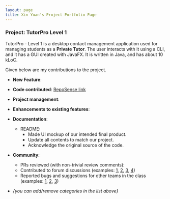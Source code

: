 ```yaml
---
layout: page
title: Xin Yuan's Project Portfolio Page
---
```


### Project: TutorPro Level 1

TutorPro - Level 1 is a desktop contact management application used for managing students as a **Private Tutor**. The user interacts with it using a CLI, and it has a GUI created with JavaFX. It is written in Java, and has about 10 kLoC.

Given below are my contributions to the project.

* **New Feature**:


* **Code contributed**: [RepoSense link]()

* **Project management**:


* **Enhancements to existing features**:


* **Documentation**:
    * README:
        * Made UI mockup of our intended final product.
        * Update all contents to match our project.
        * Acknowledge the original source of the code.

* **Community**:
    * PRs reviewed (with non-trivial review comments):
    * Contributed to forum discussions (examples: [1](), [2](), [3](), [4]())
    * Reported bugs and suggestions for other teams in the class (examples: [1](), [2](), [3]())

* _{you can add/remove categories in the list above}_
